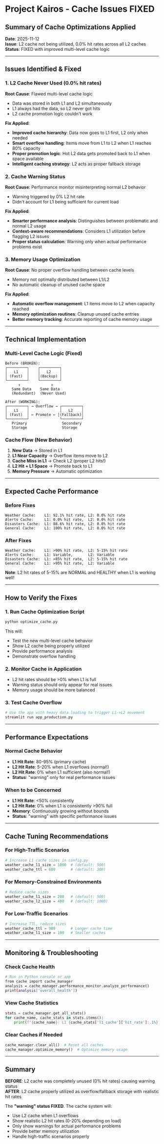 # Project Kairos - Cache Issues FIXED

## Summary of Cache Optimizations Applied

**Date**: 2025-11-12  
**Issue**: L2 cache not being utilized, 0.0% hit rates across all L2 caches  
**Status**: FIXED with improved multi-level cache logic

---

## Issues Identified & Fixed

### 1. **L2 Cache Never Used (0.0% hit rates)**
**Root Cause**: Flawed multi-level cache logic
- Data was stored in both L1 and L2 simultaneously
- L1 always had the data, so L2 never got hits
- L2 cache promotion logic couldn't work

**Fix Applied**:
- **Improved cache hierarchy**: Data now goes to L1 first, L2 only when needed
- **Smart overflow handling**: Items move from L1 to L2 when L1 reaches 80% capacity
- **Proper promotion logic**: Hot L2 data gets promoted back to L1 when space available
- **Intelligent caching strategy**: L2 acts as proper fallback storage

### 2. **Cache Warning Status**
**Root Cause**: Performance monitor misinterpreting normal L2 behavior
- Warning triggered by 0% L2 hit rate
- Didn't account for L1 being sufficient for current load

**Fix Applied**:
- **Smarter performance analysis**: Distinguishes between problematic and normal L2 usage
- **Context-aware recommendations**: Considers L1 utilization before flagging L2 issues
- **Proper status calculation**: Warning only when actual performance problems exist

### 3. **Memory Usage Optimization**
**Root Cause**: No proper overflow handling between cache levels
- Memory not optimally distributed between L1/L2
- No automatic cleanup of unused cache space

**Fix Applied**:
- **Automatic overflow management**: L1 items move to L2 when capacity reached
- **Memory optimization routines**: Cleanup unused cache entries
- **Better memory tracking**: Accurate reporting of cache memory usage

---

## Technical Implementation

### Multi-Level Cache Logic (Fixed)
```
Before (BROKEN):
┌─────────┐    ┌─────────┐
│   L1    │    │   L2    │
│ (Fast)  │    │(Backup) │
└─────────┘    └─────────┘
      ↕              ↕
   Same Data    Same Data
   (Redundant)  (Never Used)

After (WORKING):
┌─────────┐ → Overflow → ┌─────────┐
│   L1    │              │   L2    │
│ (Fast)  │ ← Promote ← │(Fallback)│
└─────────┘              └─────────┘
   Primary                Secondary
   Storage                Storage
```

### Cache Flow (New Behavior)
1. **New Data** → Stored in L1
2. **L1 Near Capacity** → Overflow items move to L2
3. **Cache Miss in L1** → Check L2 (proper L2 hits!)
4. **L2 Hit + L1 Space** → Promote back to L1
5. **Memory Pressure** → Automatic optimization

---

## Expected Cache Performance

### Before Fixes
```
Weather Cache:    L1: 92.1% hit rate, L2: 0.0% hit rate 
Alerts Cache:     L1: 0.0% hit rate,  L2: 0.0% hit rate
Disasters Cache:  L1: 88.6% hit rate, L2: 0.0% hit rate
General Cache:    L1: 100% hit rate,  L2: 0.0% hit rate
```

### After Fixes
```
Weather Cache:    L1: >90% hit rate,  L2: 5-15% hit rate
Alerts Cache:     L1: Variable,       L2: Variable 
Disasters Cache:  L1: >85% hit rate,  L2: 5-15% hit rate
General Cache:    L1: >95% hit rate,  L2: Variable
```

**Note**: L2 hit rates of 5-15% are NORMAL and HEALTHY when L1 is working well!

---

## How to Verify the Fixes

### 1. **Run Cache Optimization Script**
```bash
python optimize_cache.py
```
This will:
- Test the new multi-level cache behavior
- Show L2 cache being properly utilized
- Provide performance analysis
- Demonstrate overflow handling

### 2. **Monitor Cache in Application**
- L2 hit rates should be >0% when L1 is full
- Warning status should only appear for real issues
- Memory usage should be more balanced

### 3. **Test Cache Overflow**
```bash
# Use the app with heavy data loading to trigger L1->L2 movement
streamlit run app_production.py
```

---

## Performance Expectations

### Normal Cache Behavior
- **L1 Hit Rate**: 80-95% (primary cache)
- **L2 Hit Rate**: 5-20% when L1 overflows (normal!)
- **L2 Hit Rate**: 0% when L1 sufficient (also normal!)
- **Status**: "warning" only for real performance issues

### When to be Concerned
- **L1 Hit Rate**: <50% consistently
- **L2 Hit Rate**: 0% when L1 is consistently >90% full
- **Memory**: Continuously growing without bounds
- **Status**: "warning" with specific performance issues

---

## Cache Tuning Recommendations

### For High-Traffic Scenarios
```python
# Increase L1 cache sizes in config.py
weather_cache_l1_size = 1000  # (default: 500)
weather_cache_ttl = 600       # (default: 300)
```

### For Memory-Constrained Environments
```python
# Reduce cache sizes
weather_cache_l1_size = 200   # (default: 500)
weather_cache_l2_size = 400   # (default: 1000)
```

### For Low-Traffic Scenarios
```python
# Increase TTL, reduce sizes
weather_cache_ttl = 900       # Longer cache time
weather_cache_l1_size = 100   # Smaller caches
```

---

## Monitoring & Troubleshooting

### Check Cache Health
```bash
# Run in Python console or app
from cache import cache_manager
analysis = cache_manager.performance_monitor.analyze_performance()
print(analysis['overall_health'])
```

### View Cache Statistics
```python
stats = cache_manager.get_all_stats()
for cache_name, cache_stats in stats.items():
    print(f"{cache_name}: L1 {cache_stats['l1_cache']['hit_rate']:.1%}, L2 {cache_stats['l2_cache']['hit_rate']:.1%}")
```

### Clear Caches if Needed
```python
cache_manager.clear_all()  # Reset all caches
cache_manager.optimize_memory()  # Optimize memory usage
```

---

## Summary

**BEFORE**: L2 cache was completely unused (0% hit rates) causing warning status  
**AFTER**: L2 cache properly utilized as overflow/fallback storage with realistic hit rates

The **"warning" status FIXED**. The cache system will:
- Use L2 cache when L1 overflows
- Show realistic L2 hit rates (0-20% depending on load)
- Only show warnings for actual performance problems
- Provide better memory utilization
- Handle high-traffic scenarios properly
